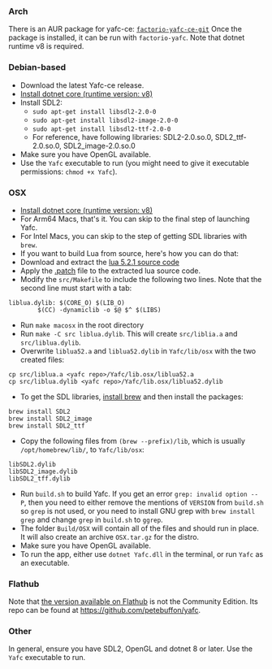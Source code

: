 ### Arch 
There is an AUR package for yafc-ce: [`factorio-yafc-ce-git`](https://aur.archlinux.org/packages/factorio-yafc-ce-git) 
Once the package is installed, it can be run with `factorio-yafc`. Note that dotnet runtime v8 is required.

### Debian-based
- Download the latest Yafc-ce release.
- [Install dotnet core (runtime version: v8)](https://learn.microsoft.com/en-us/dotnet/core/install/linux-debian)
- Install SDL2:
  - `sudo apt-get install libsdl2-2.0-0`
  - `sudo apt-get install libsdl2-image-2.0-0`
  - `sudo apt-get install libsdl2-ttf-2.0-0`
  - For reference, have following libraries: SDL2-2.0.so.0, SDL2_ttf-2.0.so.0, SDL2_image-2.0.so.0
- Make sure you have OpenGL available.
- Use the `Yafc` executable to run (you might need to give it executable permissions: `chmod +x Yafc`).

### OSX
- [Install dotnet core (runtime version: v8)](https://dotnet.microsoft.com/download)
- For Arm64 Macs, that's it. You can skip to the final step of launching Yafc.
- For Intel Macs, you can skip to the step of getting SDL libraries with `brew`.
- If you want to build Lua from source, here's how you can do that:
- Download and extract the [lua 5.2.1 source code](https://www.lua.org/ftp/lua-5.2.1.tar.gz)
- Apply the [.patch](https://github.com/shpaass/yafc-ce/blob/master/lua-5.2.1.patch) file to the extracted lua source code.
- Modify the `src/Makefile` to include the following two lines. Note that the second line must start with a tab:
```
liblua.dylib: $(CORE_O) $(LIB_O)
        $(CC) -dynamiclib -o $@ $^ $(LIBS)
```
- Run `make macosx` in the root directory
- Run `make -C src liblua.dylib`. This will create `src/liblia.a` and `src/liblua.dylib`.
- Overwrite `liblua52.a` and `liblua52.dylib` in `Yafc/lib/osx` with the two created files:
```
cp src/liblua.a <yafc repo>/Yafc/lib.osx/liblua52.a
cp src/liblua.dylib <yafc repo>/Yafc/lib.osx/liblua52.dylib
```
- To get the SDL libraries, [install brew](https://brew.sh/) and then install the packages:
```
brew install SDL2
brew install SDL2_image
brew install SDL2_ttf
```
- Copy the following files from `(brew --prefix)/lib`, which is usually `/opt/homebrew/lib/`, to `Yafc/lib/osx`:
```
libSDL2.dylib
libSDL2_image.dylib
libSDL2_tff.dylib
```
- Run `build.sh` to build Yafc. If you get an error `grep: invalid option -- P`, then you need to either remove the mentions of `VERSION` from `build.sh` so `grep` is not used, or you need to install GNU grep with `brew install grep` and change `grep` in `build.sh` to `ggrep`.
- The folder `Build/OSX` will contain all of the files and should run in place. It will also create an archive `OSX.tar.gz` for the distro.
- Make sure you have OpenGL available.
- To run the app, either use `dotnet Yafc.dll` in the terminal, or run `Yafc` as an executable.

### Flathub
Note that [the version available on Flathub](https://flathub.org/apps/details/com.github.petebuffon.yafc) is not the Community Edition. Its repo can be found at https://github.com/petebuffon/yafc.

### Other
In general, ensure you have SDL2, OpenGL and dotnet 8 or later. Use the `Yafc` executable to run.

